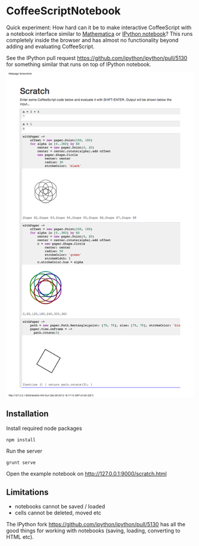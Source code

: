 CoffeeScriptNotebook
====================

Quick experiment: How hard can it be to make interactive CoffeeScript with a notebook interface 
similar to [Mathematica](http://www.wolfram.com/mathematica/) or [IPython notebook](ipython.org/notebook.html)?
This runs completely inside the browser and has almost no functionality beyond adding and evaluating CoffeeScript.

See the IPython pull request https://github.com/ipython/ipython/pull/5130 for something similar that runs on top of 
IPython notebook.

![CoffeeScript Notebook screenshot](/doc/CoffeeScriptNotebook.png)

Installation
------------

Install required node packages

    npm install
    
Run the server

    grunt serve
    
Open the example notebook on http://127.0.0.1:9000/scratch.html


Limitations
-----------

- notebooks cannot be saved / loaded
- cells cannot be deleted, moved etc

The IPython fork https://github.com/ipython/ipython/pull/5130 has all the good things for working with notebooks (saving, loading, converting to HTML etc).
